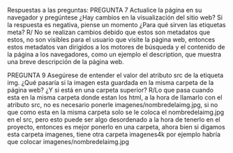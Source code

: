 Respuestas a las preguntas:
PREGUNTA 7
Actualice la página en su navegador y pregúntese ¿Hay cambios en la visualización del sitio web? Si la respuesta es negativa, piense un momento ¿Para qué sirven las etiquetas meta? 
R/ No se realizan cambios debido que estos son metadatos que estos, no son visibles para el usuario que visite la página web, entonces estos metadatos van dirigidos a los motores de búsqueda y el contenido de la página a los navegadores, como un ejemplo el description, que muestra una breve descripción de la página web.

PREGUNTA 9
Asegúrese de entender el valor del atributo src de la etiqueta img. ¿Qué pasaría si la imagen esta guardada en la misma carpeta de la página web? ¿Y si está en una carpeta superior?
R/Lo que pasa cuando esta en la misma carpeta donde estan los html, a la hora de llamarlo con el atributo src, no es necesario ponerle imagenes/nombredelaimg.jpg, si no que como esta en la misma carpeta solo se le coloca el nombredelaimg.jpg en el src, pero esto puede ser algo desordenado a la hora de tenerlo en el proyecto, entonces es mejor ponerlo en una carpeta, ahora bien si digamos esta carpeta imagenes, tiene otra carpeta imagenes4k por ejemplo habría que colocar imagenes/nombredelaimg.jpg
